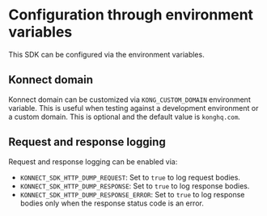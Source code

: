# Configuration through environment variables

This SDK can be configured via the environment variables.

## Konnect domain

Konnect domain can be customized via `KONG_CUSTOM_DOMAIN` environment variable.
This is useful when testing against a development environment or a custom domain.
This is optional and the default value is `konghq.com`.

## Request and response logging

Request and response logging can be enabled via:

- `KONNECT_SDK_HTTP_DUMP_REQUEST`: Set to `true` to log request bodies.
- `KONNECT_SDK_HTTP_DUMP_RESPONSE`: Set to `true` to log response bodies.
- `KONNECT_SDK_HTTP_DUMP_RESPONSE_ERROR`: Set to `true` to log response bodies only when the response status code is an error.
